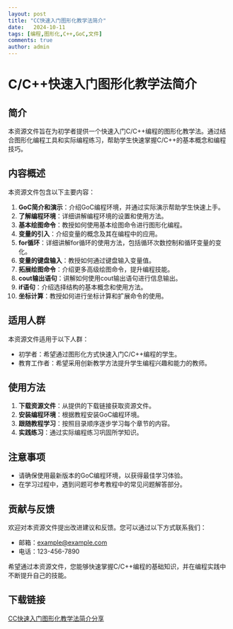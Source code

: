```yaml
---
layout: post
title: "CC快速入门图形化教学法简介"
date:   2024-10-11
tags: [编程,图形化,C++,GoC,文件]
comments: true
author: admin
---
```

# C/C++快速入门图形化教学法简介

## 简介
本资源文件旨在为初学者提供一个快速入门C/C++编程的图形化教学法。通过结合图形化编程工具和实际编程练习，帮助学生快速掌握C/C++的基本概念和编程技巧。

## 内容概述
本资源文件包含以下主要内容：
1. **GoC简介和演示**：介绍GoC编程环境，并通过实际演示帮助学生快速上手。
2. **了解编程环境**：详细讲解编程环境的设置和使用方法。
3. **基本绘图命令**：教授如何使用基本绘图命令进行图形化编程。
4. **变量的引入**：介绍变量的概念及其在编程中的应用。
5. **for循环**：详细讲解for循环的使用方法，包括循环次数控制和循环变量的变化。
6. **变量的键盘输入**：教授如何通过键盘输入变量值。
7. **拓展绘图命令**：介绍更多高级绘图命令，提升编程技能。
8. **cout输出语句**：讲解如何使用cout输出语句进行信息输出。
9. **if语句**：介绍选择结构的基本概念和使用方法。
10. **坐标计算**：教授如何进行坐标计算和扩展命令的使用。

## 适用人群
本资源文件适用于以下人群：
- 初学者：希望通过图形化方式快速入门C/C++编程的学生。
- 教育工作者：希望采用创新教学方法提升学生编程兴趣和能力的教师。

## 使用方法
1. **下载资源文件**：从提供的下载链接获取资源文件。
2. **安装编程环境**：根据教程安装GoC编程环境。
3. **跟随教程学习**：按照目录顺序逐步学习每个章节的内容。
4. **实践练习**：通过实际编程练习巩固所学知识。

## 注意事项
- 请确保使用最新版本的GoC编程环境，以获得最佳学习体验。
- 在学习过程中，遇到问题可参考教程中的常见问题解答部分。

## 贡献与反馈
欢迎对本资源文件提出改进建议和反馈。您可以通过以下方式联系我们：
- 邮箱：example@example.com
- 电话：123-456-7890

希望通过本资源文件，您能够快速掌握C/C++编程的基础知识，并在编程实践中不断提升自己的技能。

## 下载链接

[CC快速入门图形化教学法简介分享](https://pan.quark.cn/s/ef99e6c459d3)
